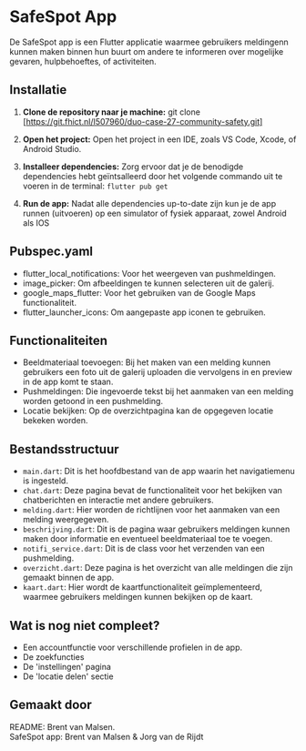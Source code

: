 # SafeSpot App

De SafeSpot app is een Flutter applicatie waarmee gebruikers meldingenn kunnen maken binnen hun buurt om andere te informeren over mogelijke gevaren, hulpbehoeftes, of activiteiten.

## Installatie

1. **Clone de repository naar je machine:**
   git clone [https://git.fhict.nl/I507960/duo-case-27-community-safety.git]

2. **Open het project:**
   Open het project in een IDE, zoals VS Code, Xcode, of Android Studio.

3. **Installeer dependencies:**
   Zorg ervoor dat je de benodigde dependencies hebt geïntsalleerd door het volgende commando uit te voeren in de terminal: `flutter pub get`
   
4. **Run de app:**
   Nadat alle dependencies up-to-date zijn kun je de app runnen (uitvoeren) op een simulator of fysiek apparaat, zowel Android als IOS 

## Pubspec.yaml

- flutter_local_notifications: Voor het weergeven van pushmeldingen.  
- image_picker: Om afbeeldingen te kunnen selecteren uit de galerij.  
- google_maps_flutter: Voor het gebruiken van de Google Maps functionaliteit.   
- flutter_launcher_icons: Om aangepaste app iconen te gebruiken. 

## Functionaliteiten

- Beeldmateriaal toevoegen: Bij het maken van een melding kunnen gebruikers een foto uit de galerij uploaden die vervolgens in en preview in de app komt te staan.  
- Pushmeldingen: Die ingevoerde tekst bij het aanmaken van een melding worden getoond in een pushmelding.  
- Locatie bekijken: Op de overzichtpagina kan de opgegeven locatie bekeken worden.  

## Bestandsstructuur

- `main.dart`: Dit is het hoofdbestand van de app waarin het navigatiemenu is ingesteld.   
- `chat.dart`: Deze pagina bevat de functionaliteit voor het bekijken van chatberichten en interactie met andere gebruikers.   
- `melding.dart`: Hier worden de richtlijnen voor het aanmaken van een melding weergegeven.     
- `beschrijving.dart`: Dit is de pagina waar gebruikers meldingen kunnen maken door informatie en eventueel beeldmateriaal toe te voegen.
- `notifi_service.dart`: Dit is de class voor het verzenden van een pushmelding.  
- `overzicht.dart`: Deze pagina is het overzicht van alle meldingen die zijn gemaakt binnen de app.  
- `kaart.dart`: Hier wordt de kaartfunctionaliteit geïmplementeerd, waarmee gebruikers meldingen kunnen bekijken op de kaart.

## Wat is nog niet compleet?

- Een accountfunctie voor verschillende profielen in de app.
- De zoekfuncties
- De 'instellingen' pagina
- De 'locatie delen' sectie

## Gemaakt door

README: Brent van Malsen.  
SafeSpot app: Brent van Malsen & Jorg van de Rijdt



